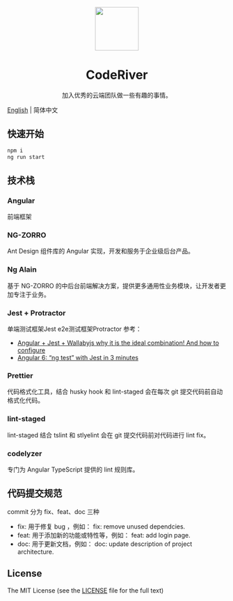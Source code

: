<p align="center">
  <a href="http://www.coderiver.cn">
    <img width="100" src="https://avatars2.githubusercontent.com/u/46118421?s=400&u=428a96d53bb16788f49da9f39c08187755222644&v=4">
  </a>
</p>

<h1 align="center">
CodeRiver
</h1>

<div align="center">

加入优秀的云端团队做一些有趣的事情。

</div>

[English](README-en.md) | 简体中文

## 快速开始

```bash
npm i
ng run start
```
## 技术栈

### Angular

前端框架

### NG-ZORRO

Ant Design 组件库的 Angular 实现，开发和服务于企业级后台产品。

### Ng Alain

基于 NG-ZORRO 的中后台前端解决方案，提供更多通用性业务模块，让开发者更加专注于业务。

### Jest + Protractor

单端测试框架Jest
e2e测试框架Protractor
参考：
* [Angular + Jest + Wallabyjs why it is the ideal combination! And how to configure](https://blog.cloudboost.io/angular-jest-wallabyjs-why-it-is-the-ideal-combination-and-how-to-configure-b4cbe2eff4b3)
* [Angular 6: “ng test” with Jest in 3 minutes](https://codeburst.io/angular-6-ng-test-with-jest-in-3-minutes-b1fe5ed3417c)

### Prettier

代码格式化工具，结合 husky hook 和 lint-staged 会在每次 git 提交代码前自动格式化代码。

### lint-staged

lint-staged 结合 tslint 和 stlyelint 会在 git 提交代码前对代码进行 lint fix。

### codelyzer

专门为 Angular TypeScript 提供的 lint 规则库。


## 代码提交规范

commit 分为 fix、feat、doc 三种

* fix: 用于修复 bug ，例如： fix: remove unused dependcies.
* feat: 用于添加新的功能或特性等，例如： feat: add login page.
* doc: 用于更新文档，例如： doc: update description of project architecture.

## License

The MIT License (see the [LICENSE](https://github.com/coderiver-org/coderiver-angular/blob/master/LICENSE) file for the full text)
